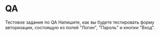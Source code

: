 # QA
Тестовое задание по QA
Напишите, как вы будете тестировать форму авторизации, состоящую из полей "Логин", "Пароль" и кнопки "Вход".

